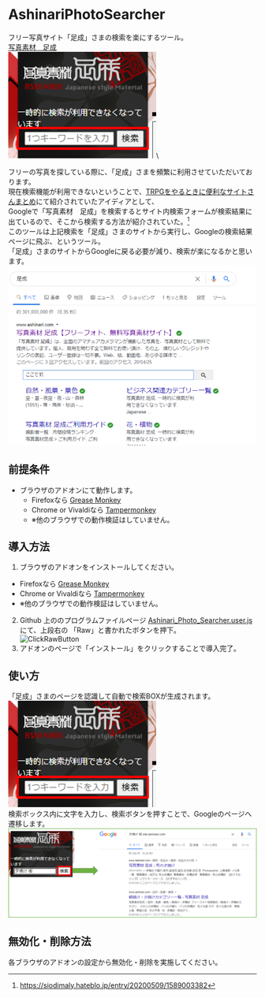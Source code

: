 # AshinariPhotoSearcher

フリー写真サイト「足成」さまの検索を楽にするツール。\
[写真素材　足成](http://www.ashinari.com)\
<img width="300" alt="Google検索方法" src="./ashinari_google_search_box.png">\

フリーの写真を探している際に、「足成」さまを頻繁に利用させていただいております。\
現在検索機能が利用できないということで、[TRPGをやるときに便利なサイトさんまとめ](https://siodimaly.hateblo.jp/entry/20200509/1589003382)にて紹介されていたアイディアとして、\
Googleで「写真素材　足成」を検索するとサイト内検索フォームが検索結果に出ているので、そこから検索する方法が紹介されていた。[^1]\
このツールは上記検索を「足成」さまのサイトから実行し、Googleの検索結果ページに飛ぶ、というツール。\
「足成」さまのサイトからGoogleに戻る必要が減り、検索が楽になるかと思います。\
![Google検索方法](./ashinari_google_search_image.png)

[^1]:https://siodimaly.hateblo.jp/entry/20200509/1589003382
[^1]: TRPGをやるときに便利なサイトさんまとめ

## 前提条件
* ブラウザのアドオンにて動作します。
  * Firefoxなら [Grease Monkey](https://addons.mozilla.org/ja/firefox/addon/greasemonkey/)
  * Chrome or Vivaldiなら [Tampermonkey](https://chrome.google.com/webstore/detail/tampermonkey/dhdgffkkebhmkfjojejmpbldmpobfkfo?hl=ja)
  * ※他のブラウザでの動作検証はしていません。

## 導入方法
1. ブラウザのアドオンをインストールしてください。
  * Firefoxなら [Grease Monkey](https://addons.mozilla.org/ja/firefox/addon/greasemonkey/)
  * Chrome or Vivaldiなら [Tampermonkey](https://chrome.google.com/webstore/detail/tampermonkey/dhdgffkkebhmkfjojejmpbldmpobfkfo?hl=ja)
  * ※他のブラウザでの動作検証はしていません。
2. Github 上ののプログラムファイルページ [Ashinari_Photo_Searcher.user.js](Ashinari_Photo_Searcher.user.js) にて、上段右の 「Raw」と書かれたボタンを押下。\
![ClickRawButton](../../../KindleUnlimitedSearcher/blob/main/ClickRaw.png)
3. アドオンのページで「インストール」をクリックすることで導入完了。

## 使い方
「足成」さまのページを認識して自動で検索BOXが生成されます。\
<img width="300" alt="Google検索方法" src="./ashinari_google_search_box.png">\
検索ボックス内に文字を入力し、検索ボタンを押すことで、Googleのページへ遷移します。\
![Google検索結果](./ashinari_google_search_resultv2.png)


## 無効化・削除方法
各ブラウザのアドオンの設定から無効化・削除を実施してください。


